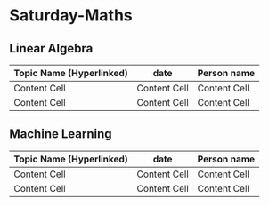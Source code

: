 # Saturday-Maths

## Linear Algebra
| Topic Name (Hyperlinked)  | date | Person name |
| ------------- | ------------- | ------------- | 
| Content Cell  | Content Cell  | Content Cell  |
| Content Cell  | Content Cell  | Content Cell  |


## Machine Learning
| Topic Name (Hyperlinked)  | date | Person name |
| ------------- | ------------- | ------------- | 
| Content Cell  | Content Cell  | Content Cell  |
| Content Cell  | Content Cell  | Content Cell  |

